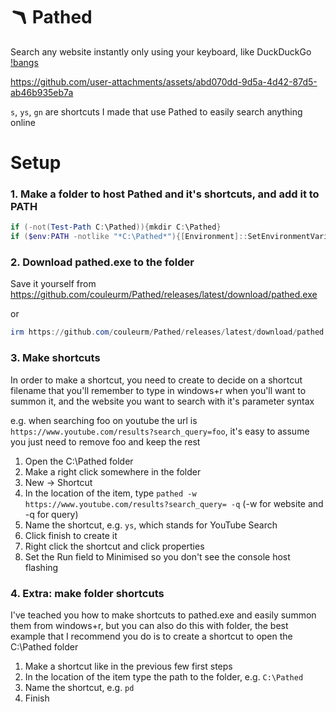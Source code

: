 # 🪃 Pathed

Search any website instantly only using your keyboard, like DuckDuckGo [!bangs](https://duckduckgo.com/bangs)



https://github.com/user-attachments/assets/abd070dd-9d5a-4d42-87d5-ab46b935eb7a

`s`, `ys`, `gn` are shortcuts I made that use Pathed to easily search anything online

# Setup

### 1. Make a folder to host Pathed and it's shortcuts, and add it to PATH

```PowerShell
if (-not(Test-Path C:\Pathed)){mkdir C:\Pathed}
if ($env:PATH -notlike "*C:\Pathed*"){[Environment]::SetEnvironmentVariable("Path", $env:PATH + ";C:\Pathed", "Machine")}
```

### 2. Download pathed.exe to the folder

Save it yourself from https://github.com/couleurm/Pathed/releases/latest/download/pathed.exe

or
```PowerShell
irm https://github.com/couleurm/Pathed/releases/latest/download/pathed.exe -out C:\pathed\pathed.exe
```

### 3. Make shortcuts

In order to make a shortcut, you need to create to decide on a shortcut filename that you'll remember to type in windows+r when you'll want to summon it, and the website you want to search with it's parameter syntax

e.g. when searching foo on youtube the url is `https://www.youtube.com/results?search_query=foo`, it's easy to assume you just need to remove foo and keep the rest

1. Open the C:\Pathed folder
2. Make a right click somewhere in the folder
3. New -> Shortcut
4. In the location of the item, type `pathed -w https://www.youtube.com/results?search_query= -q` (-w for website and -q for query)
5. Name the shortcut, e.g. `ys`, which stands for YouTube Search
6. Click finish to create it
7. Right click the shortcut and click properties
8. Set the Run field to Minimised so you don't see the console host flashing

### 4. Extra: make folder shortcuts

I've teached you how to make shortcuts to pathed.exe and easily summon them from windows+r, but you can also do this with folder, the best example that I recommend you do is to create a shortcut to open the C:\Pathed folder

1. Make a shortcut like in the previous few first steps
2. In the location of the item type the path to the folder, e.g. `C:\Pathed`
3. Name the shortcut, e.g. `pd`
4. Finish
